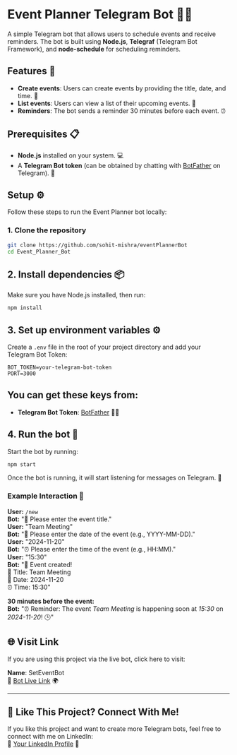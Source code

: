 # Event Planner Telegram Bot 🎉📅

A simple Telegram bot that allows users to schedule events and receive reminders. The bot is built using **Node.js**, **Telegraf** (Telegram Bot Framework), and **node-schedule** for scheduling reminders.

## Features 🌟

- **Create events**: Users can create events by providing the title, date, and time. 📝
- **List events**: Users can view a list of their upcoming events. 📅
- **Reminders**: The bot sends a reminder 30 minutes before each event. ⏰

## Prerequisites 📋

- **Node.js** installed on your system. 💻
- A **Telegram Bot token** (can be obtained by chatting with [BotFather](https://core.telegram.org/bots#botfather) on Telegram). 🤖

## Setup ⚙️

Follow these steps to run the Event Planner bot locally:

### 1. Clone the repository

```bash
git clone https://github.com/sohit-mishra/eventPlannerBot
cd Event_Planner_Bot
```

## 2. Install dependencies 📦
Make sure you have Node.js installed, then run:

```bash
npm install
```
## 3. Set up environment variables ⚙️  
Create a `.env` file in the root of your project directory and add your Telegram Bot Token:  

```
BOT_TOKEN=your-telegram-bot-token  
PORT=3000  
```

## You can get these keys from:

- **Telegram Bot Token**: [BotFather](https://web.telegram.org/k/#@BotFather) 🧑‍💻

## 4. Run the bot 🚀  
Start the bot by running:

```bash  
npm start  
```

Once the bot is running, it will start listening for messages on Telegram. 📲

### Example Interaction 💬  
**User:** `/new`  
**Bot:** "📌 Please enter the event title."  
**User:** "Team Meeting"  
**Bot:** "📅 Please enter the date of the event (e.g., YYYY-MM-DD)."  
**User:** "2024-11-20"  
**Bot:** "⏰ Please enter the time of the event (e.g., HH:MM)."  
**User:** "15:30"  
**Bot:** "🎉 Event created!  
📌 Title: Team Meeting  
📅 Date: 2024-11-20  
⏰ Time: 15:30"  

**30 minutes before the event:**  
**Bot:** "⏰ Reminder: The event *Team Meeting* is happening soon at *15:30* on *2024-11-20*! 🕒"

## 🌐 Visit Link  
If you are using this project via the live bot, click here to visit:

**Name**: SetEventBot  
🤖 [Bot Live Link](https://web.telegram.org/k/#@SetEventBot) 🌍

---

## 🤝 Like This Project? Connect With Me!  
If you like this project and want to create more Telegram bots, feel free to connect with me on LinkedIn:  
🔗 [Your LinkedIn Profile](https://www.linkedin.com/in/sohitmishra/) 💼

